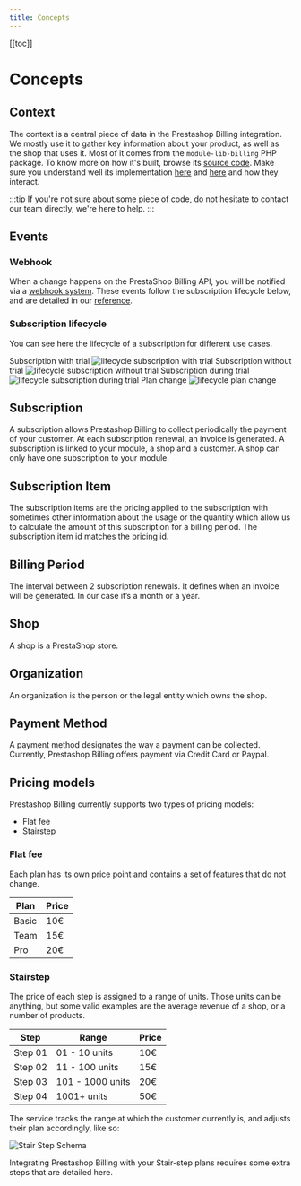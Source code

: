 ```yaml
---
title: Concepts
---
```


[[toc]]

# Concepts

## Context

The context is a central piece of data in the Prestashop Billing integration. We mostly use it to gather key information about your product, as well as the shop that uses it. Most of it comes from the `module-lib-billing` PHP package. To know more on how it's built, browse its [source code](https://github.com/PrestaShopCorp/module-lib-billing/blob/main/src/Presenter/BillingPresenter.php). Make sure you understand well its implementation [here](../3-tutorial/README.md#inject-the-prestashop-billing-context) and [here](../3-tutorial/README.md#edit-the-template-file) and how they interact.

:::tip
If you're not sure about some piece of code, do not hesitate to contact our team directly, we're here to help.
:::

## Events

### Webhook

When a change happens on the PrestaShop Billing API, you will be notified via a [webhook system](https://en.wikipedia.org/wiki/Webhook).
These events follow the subscription lifecycle below, and are detailed in our [reference](../5-references/1-webhook/README.md#).

### Subscription lifecycle

You can see here the lifecycle of a subscription for different use cases.

Subscription with trial
![lifecycle subscription with trial](/assets/images/3-webhook-events/lifecycle_subscription_with_trial.jpg)
Subscription without trial
![lifecycle subscription without trial](/assets/images/3-webhook-events/lifecycle_subscription_without_trial.jpg)
Subscription during trial
![lifecycle subscription during trial](/assets/images/3-webhook-events/lifecycle_cancellation_during_trial.jpg)
Plan change
![lifecycle plan change](/assets/images/3-webhook-events/lifecycle_plan_change.jpg)

## Subscription

A subscription allows Prestashop Billing to collect periodically the payment of your customer. At each subscription renewal, an invoice is generated. A subscription is linked to your module, a shop and a customer. A shop can only have one subscription to your module.

## Subscription Item

The subscription items are the pricing applied to the subscription with sometimes other information about the usage or the quantity which allow us to calculate the amount of this subscription for a billing period. The subscription item id matches the pricing id.

## Billing Period

The interval between 2 subscription renewals. It defines when an invoice will be generated. In our case it’s a month or a year.

## Shop

A shop is a PrestaShop store.

## Organization

An organization is the person or the legal entity which owns the shop.

## Payment Method

A payment method designates the way a payment can be collected. Currently, Prestashop Billing offers payment via Credit Card or Paypal.

## Pricing models

Prestashop Billing currently supports two types of pricing models:

- Flat fee
- Stairstep

### Flat fee

Each plan has its own price point and contains a set of features that do not change.

| Plan  | Price |
| ----- | ----- |
| Basic | 10€   |
| Team  | 15€   |
| Pro   | 20€   |

### Stairstep

The price of each step is assigned to a range of units. Those units can be anything, but some valid examples are the average revenue of a shop, or a number of products.

| Step    | Range            | Price |
| ------- | ---------------- | ----- |
| Step 01 | 01 - 10 units    | 10€   |
| Step 02 | 11 - 100 units   | 15€   |
| Step 03 | 101 - 1000 units | 20€   |
| Step 04 | 1001+ units      | 50€   |

The service tracks the range at which the customer currently is, and adjusts their plan accordingly, like so:

![Stair Step Schema](/assets/images/billing/stair-step-explanation.png)

Integrating Prestashop Billing with your Stair-step plans requires some extra steps that are detailed here.
